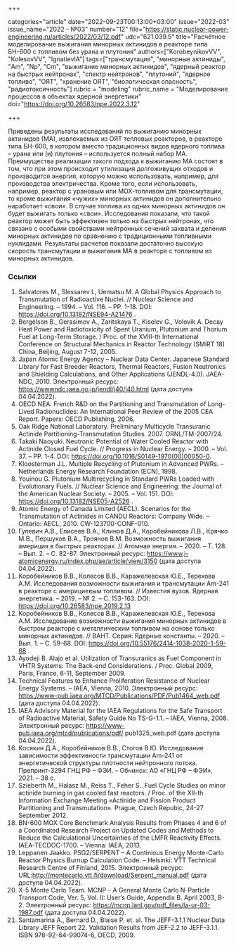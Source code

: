 +++

categories="article"
date="2022-09-23T00:13:00+03:00"
issue="2022-03"
issue_name="2022 - №03"
number="12"
file="https://static.nuclear-power-engineering.ru/articles/2022/03/12.pdf"
udc="621.039.5"
title="Расчётное моделирование выжигания минорных актинидов в реакторе типа БН-600 с топливом без урана и плутония"
authors=["KorobeynikovVV", "KolesovVV", "IgnatievIA"]
tags=["трансмутация", "минорные актиниды", "Am", "Np", "Cm", "выжигание минорных актинидов", "ядерный реактор на быстрых нейтронах", "спектр нейтронов", "плутоний", "ядерное топливо", "ОЯТ", "хранение ОЯТ", "биологическая опасность", "радиотоксичность"]
rubric = "modeling"
rubric_name = "Моделирование процессов в объектах ядерной энергетики"
doi="https://doi.org/10.26583/npe.2022.3.12"

+++

Приведены результаты исследований по выжиганию минорных актинидов (МА), извлекаемых из ОЯТ тепловых реакторов, в реакторе типа БН-600, в котором вместо традиционных видов ядерного топлива – урана или (и) плутония – используется полный набор МА. Преимущества реализации такого подхода к выжиганию МА состоят в том, что при этом происходит утилизация долгоживущих отходов и производится энергия, которую можно использовать, например, для производства электричества. Кроме того, если использовать, например, реактор с урановым или МОХ-топливом для трансмутации, то кроме выжигания «чужих» минорных актинидов он дополнительно наработает «свои». В случае топлива из одних минорных актинидов он будет выжигать только «свои». Исследования показали, что такой реактор может быть эффективен только на быстрых нейтронах, что связано с особыми свойствами нейтронных сечений захвата и деления минорных актинидов по сравнению с традиционными топливными нуклидами. Результаты расчетов показали достаточно высокую скорость трансмутации и выжигания МА в реакторе с топливом из минорных актинидов.

### Ссылки

1. Salvatores M., Slessarev I., Uematsu M. A Global Physics Approach to Transmutation of Radioactive Nuclei. // Nuclear Science and Engineering. – 1994. – Vol. 116. – PP. 1-18. DOI: https://doi.org/10.13182/NSE94-A21476 .
2. Bergelson B., Gerasimov A., Zaritskaya T., Kiselev G., Volovik A. Decay Heat Power and Radiotoxicity of Spent Uranium, Plutonium and Thorium Fuel at Long-Term Storage. / Proc. of the XVIII-th International Conference on Structural Mechanics in Reactor Technology (SMiRT 18) China, Beijing, August 7-12, 2005.
3. Japan Atomic Energy Agency – Nuclear Data Center. Japanese Standard Library for Fast Breeder Reactors, Thermal Reactors, Fusion Neutronics and Shielding Calculations, and Other Applications (JENDL-4.0). JAEA-NDC, 2010. Электронный ресурс: https://wwwndc.jaea.go.jp/jendl/j40/j40.html (дата доступа 04.04.2022).
4. OECD NEA. French R&D on the Partitioning and Transmutation of Long-Lived Radionuclides: An International Peer Review of the 2005 CEA Report. Papers: OECD Publishing, 2006.
5. Oak Ridge National Laboratory. Preliminary Multicycle Transuranic Actinide Partitioning-Transmutation Studies. 2007. ORNL/TM-2007/24.
6. Takaki Naoyuki. Neutronic Potential of Water Cooled Reactor with Actinide Closed Fuel Cycle. // Progress in Nuclear Energy. – 2000. – Vol. 37. – PP. 1-4. DOI: https://doi.org/10.1016/S0149-1970(00)00050-0.
7. Kloosterman J.L. Multiple Recycling of Plutonium in Advanced PWRs. – Netherlands Energy Research Foundation (ECN), 1998.
8. Youinou G. Plutonium Multirecycling in Standard PWRs Loaded with Evolutionary Fuels. // Nuclear Science and Engineering: the Journal of the American Nuclear Society. – 2005. – Vol. 151. DOI: https://doi.org/10.13182/NSE05-A2526 .
9. Atomic Energy of Canada Limited (AECL). Scenarios for the Transmutation of Actinides in CANDU Reactors: Company Wide. – Ontario: AECL, 2010. CW-123700-CONF-010.
10. Гулевич А.В., Елисеев В.А., Клинов Д.А., Коробейникова Л.В., Крячко М.В., Першуков В.А., Троянов В.М. Возможность выжигания америция в быстрых реакторах. // Атомная энергия. – 2020. – Т. 128. – Вып. 2. – C. 82-87. Электронный ресурс: https://www.j-atomicenergy.ru/index.php/ae/article/view/3150 (дата доступа 04.04.2022).
11. Коробейников В.В., Колесов В.В., Каражелевская Ю.Е., Терехова А.М. Исследования возможности выжигания и трансмутации Am-241 в реакторе с америциевым топливом. // Известия вузов. Ядерная энергетика. – 2019. – № 2. – С. 153-163. DOI: https://doi.org/10.26583/npe.2019.2.13
12. Коробейников В.В., Колесов В.В., Каражелевская Ю.Е., Терехова А.М. Исследование возможности выжигания минорных актинидов в быстром реакторе с металлическим топливом на основе только минорных актинидов. // ВАНТ. Серия: Ядерные константы. – 2020. – Вып. 1. – С. 59-68. DOI: https://doi.org/10.55176/2414-1038-2020-1-59-68 .
13. Ayodeji B. Alajo et al. Utilization of Transuranics as Fuel Component in VHTR Systems: The Back-end Considerations. / Proc. Global 2009, Paris, France, 6-11, September 2009.
14. Technical Features to Enhance Proliferation Resistance of Nuclear Energy Systems. – IAEA, Vienna, 2010. Электронный ресурс: https://www-pub.iaea.org/MTCD/Publications/PDF/Pub1464_web.pdf (дата доступа 04.04.2022).
15. IAEA Advisory Material for the IAEA Regulations for the Safe Transport of Radioactive Material, Safety Guide No TS-G-1.1. – IAEA, Vienna, 2008. Электронный ресурс: https://www-pub.iaea.org/mtcd/publications/pdf/ pub1325_web.pdf (дата доступа 04.04.2022).
16. Косякин Д.А., Коробейников В.В., Стогов В.Ю. Исследование зависимости эффективности трансмутации Am-241 от энергетической структуры плотности нейтронного потока. Препринт-3294 ГНЦ РФ – ФЭИ. – Обнинск: АО «ГНЦ РФ – ФЭИ», 2021. – 38 с.
17. Szieberth M., Halasz M., Reiss T., Feher S.. Fuel Cycle Studies on minor actinide burning in gas cooled fast reactors. / Proc. of the XII-th Information Exchange Meeting «Actinide and Fission Product Partitioning and Transmutation». Prague, Czech Repubic, 24-27 September 2012.
18. BN-600 MOX Core Benchmark Analysis Results from Phases 4 and 6 of a Coordinated Research Project on Updated Codes and Methods to Reduce the Calculational Uncertainties of the LMFR Reactivity Effects. IAEA-TECDOC-1700. – Vienna: IAEA, 2013.
19. Leppanen Jaakko. PSG2/SERPENT – A Continious Energy Monte-Carlo Reactor Physics Burnup Calculation Code. – Helsinki: VTT Technical Research Centre of Finland, 2015. Электронный ресурс: URL:http://montecarlo.vtt.fi/download/Serpent_manual.pdf (дата доступа 04.04.2022).
20. X-5 Monte Carlo Team. MCNP – A General Monte Carlo N-Particle Transport Code, Ver. 5, Vol. II: User’s Guide, Appendix B. April 2003, B-2. Электронный ресурс: https://mcnp.lanl.gov/pdf_files/la-ur-03-1987.pdf (дата доступа 04.04.2022).
21. Santamarina A., Bernard D., Blaise P. et. al. The JEFF-3.1.1 Nuclear Data Library JEFF Report 22. Validation Results from JEF-2.2 to JEFF-3.1.1. ISBN 978-92-64-99074-6, OECD, 2009.